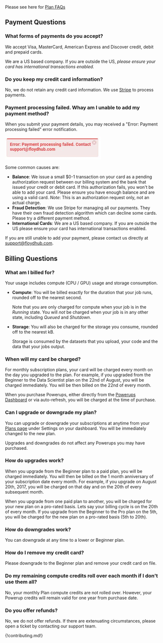 Please see here for [Plan FAQs](./plans.md)

## Payment Questions

### What forms of payments do you accept?

We accept Visa, MasterCard, American Express and Discover credit, debit and prepaid cards.

We are a US based company. If you are outside the US, *please ensure your card has
international transactions enabled.*

### Do you keep my credit card information?

No, we do not retain any credit card information. We use
[Stripe](https://stripe.com/) to process payments.

### Payment processing failed. Whay am I unable to add my payment method?

When you submit your payment details, you may received a "Error: Payment processing failed" error notification.

![Payment processing failed](../img/payment-processing-failed.jpg)

Some common causes are:

- **Balance**: We issue a small $0-1 transaction on your card as a pending authorization request between our billing system and the bank that issued your credit or debit card. If this authorization fails, you won't be able to add your card. Please ensure you have enough balance and are using a valid card. *Note*: This is an authorization request only, not an actual charge.
- **Fraud Detection**: We use Stripe for managing all our payments. They have their own fraud detection algorithm which can decline some cards. Please try a different payment method.
- **International Cards**: We are a US based company. If you are outside the US please ensure your card has international transactions enabled.

If you are still unable to add your payment, please contact us directly at [support@floydhub.com](mailto:support@floydhub.com).

## Billing Questions

### What am I billed for?

Your usage includes compute (CPU / GPU) usage and storage consumption.

- **Compute**: You will be billed exactly for the duration that your job runs, rounded off to the nearest second.

    Note that you are only charged for compute when your job is in the *Running* state. You will *not* be charged when your job is in any other state, including *Queued* and *Shutdown*.

- **Storage**: You will also be charged for the storage you consume, rounded off to the nearest kB.

    Storage is consumed by the datasets that you upload, your code and the data that your jobs output.

### When will my card be charged?

For monthly subscription plans, your card will be charged every month on the day you upgraded to the plan. For example, if you upgraded from the Beginner to the Data Scientist plan on the 22nd of August, you will be charged immediately. You will be then billed on the 22nd of every month.

When you purchase Powerups, either directly from the [Powerups Dashboard](https://www.floydhub.com/settings/powerups) or via auto-refresh, you will be charged at the time of purchase.

### Can I upgrade or downgrade my plan?

You can upgrade or downgrade your subscriptions at anytime from your [Plans page](https://www.floydhub.com/settings/plan) under Settings on your dashboard.
You will be immediately changed to the new plan.

Upgrades and downgrades do not affect any Powerups you may have purchased.

### How do upgrades work?

When you upgrade from the Beginner plan to a paid plan, you will be charged immediately. You will then be billed on the 1 month anniversary of your subscription date every month. For example, if you upgrade on August 20th, 2017, you will be charged on that day and on the 20th of every subsequent month.

When you upgrade from one paid plan to another, you will be charged for your new plan on a pro-rated basis. Lets say your billing cycle is on the 20th of every month. If you upgrade from the Beginner to the Pro plan on the 5th, you will be charged for the new plan on a pro-rated basis (5th to 20th).

### How do downgrades work?

You can downgrade at any time to a lower or Beginner plan.

[comment]: <> (If you are over the usage limits for the plan you are downgrading to, you will have to handle that first. For example, lets say you are downgrading from the Data Scientist to Beginner plan, but have 50GB data and private projects. You will have to delete some of your data and all your private projects before downgrading, since the Beginner plan only offers 10 GB and public projects.)

### How do I remove my credit card?

Please downgrade to the Beginner plan and remove your credit card on file.

### Do my remaining compute credits roll over each month if I don't use them all?

No, your monthly Plan compute credits are not rolled over. However, your Powerup credits will remain valid for one year from purchase date.

### Do you offer refunds?

No, we do not offer refunds. If there are extenuating circumstances, please open a ticket by contacting our support team.

{!contributing.md!}
